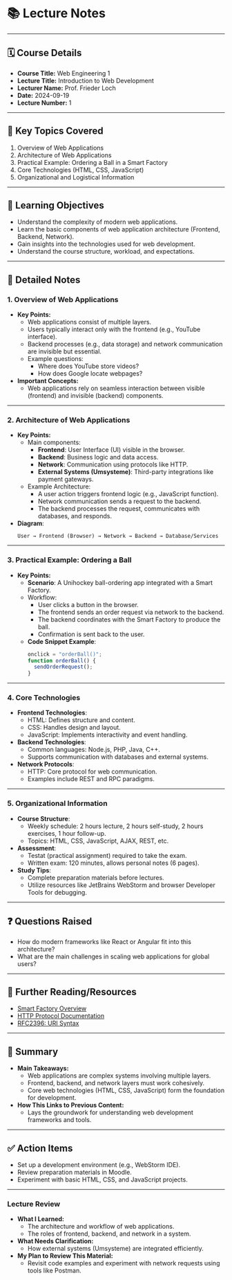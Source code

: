 # 📚 **Lecture Notes**

---

## 🗓️ **Course Details**

- **Course Title:** Web Engineering 1
- **Lecture Title:** Introduction to Web Development
- **Lecturer Name:** Prof. Frieder Loch
- **Date:** 2024-09-19
- **Lecture Number:** 1

---

## 📝 **Key Topics Covered**

1. Overview of Web Applications
2. Architecture of Web Applications
3. Practical Example: Ordering a Ball in a Smart Factory
4. Core Technologies (HTML, CSS, JavaScript)
5. Organizational and Logistical Information

---

## 🧠 **Learning Objectives**

- Understand the complexity of modern web applications.
- Learn the basic components of web application architecture (Frontend, Backend, Network).
- Gain insights into the technologies used for web development.
- Understand the course structure, workload, and expectations.

---

## 📖 **Detailed Notes**

### **1. Overview of Web Applications**

- **Key Points:**
  - Web applications consist of multiple layers.
  - Users typically interact only with the frontend (e.g., YouTube interface).
  - Backend processes (e.g., data storage) and network communication are invisible but essential.
  - Example questions:
    - Where does YouTube store videos?
    - How does Google locate webpages?
- **Important Concepts:**
  - Web applications rely on seamless interaction between visible (frontend) and invisible (backend) components.

---

### **2. Architecture of Web Applications**

- **Key Points:**
  - Main components:
    - **Frontend**: User Interface (UI) visible in the browser.
    - **Backend**: Business logic and data access.
    - **Network**: Communication using protocols like HTTP.
    - **External Systems (Umsysteme)**: Third-party integrations like payment gateways.
  - Example Architecture:
    - A user action triggers frontend logic (e.g., JavaScript function).
    - Network communication sends a request to the backend.
    - The backend processes the request, communicates with databases, and responds.
- **Diagram**:
  ```
  User → Frontend (Browser) → Network → Backend → Database/Services
  ```

---

### **3. Practical Example: Ordering a Ball**

- **Key Points:**
  - **Scenario**: A Unihockey ball-ordering app integrated with a Smart Factory.
  - Workflow:
    - User clicks a button in the browser.
    - The frontend sends an order request via network to the backend.
    - The backend coordinates with the Smart Factory to produce the ball.
    - Confirmation is sent back to the user.
  - **Code Snippet Example**:
    ```javascript
    onclick = "orderBall()";
    function orderBall() {
      sendOrderRequest();
    }
    ```

---

### **4. Core Technologies**

- **Frontend Technologies**:
  - HTML: Defines structure and content.
  - CSS: Handles design and layout.
  - JavaScript: Implements interactivity and event handling.
- **Backend Technologies**:
  - Common languages: Node.js, PHP, Java, C++.
  - Supports communication with databases and external systems.
- **Network Protocols**:
  - HTTP: Core protocol for web communication.
  - Examples include REST and RPC paradigms.

---

### **5. Organizational Information**

- **Course Structure**:
  - Weekly schedule: 2 hours lecture, 2 hours self-study, 2 hours exercises, 1 hour follow-up.
  - Topics: HTML, CSS, JavaScript, AJAX, REST, etc.
- **Assessment**:
  - Testat (practical assignment) required to take the exam.
  - Written exam: 120 minutes, allows personal notes (6 pages).
- **Study Tips**:
  - Complete preparation materials before lectures.
  - Utilize resources like JetBrains WebStorm and browser Developer Tools for debugging.

---

## ❓ **Questions Raised**

- How do modern frameworks like React or Angular fit into this architecture?
- What are the main challenges in scaling web applications for global users?

---

## 🔗 **Further Reading/Resources**

- [Smart Factory Overview](https://www.ost.ch/de/die-ost/organisation/medien/smart-factory-an-der-ost-volldigitalisierte-fertigung-fuer-die-zukunft)
- [HTTP Protocol Documentation](https://developer.mozilla.org/en-US/docs/Web/HTTP/Overview)
- [RFC2396: URI Syntax](https://datatracker.ietf.org/doc/html/rfc2396)

---

## 📌 **Summary**

- **Main Takeaways:**
  - Web applications are complex systems involving multiple layers.
  - Frontend, backend, and network layers must work cohesively.
  - Core web technologies (HTML, CSS, JavaScript) form the foundation for development.
- **How This Links to Previous Content:**
  - Lays the groundwork for understanding web development frameworks and tools.

---

## ✅ **Action Items**

- Set up a development environment (e.g., WebStorm IDE).
- Review preparation materials in Moodle.
- Experiment with basic HTML, CSS, and JavaScript projects.

---

### **Lecture Review**

- **What I Learned:**
  - The architecture and workflow of web applications.
  - The roles of frontend, backend, and network in a system.
- **What Needs Clarification:**
  - How external systems (Umsysteme) are integrated efficiently.
- **My Plan to Review This Material:**
  - Revisit code examples and experiment with network requests using tools like Postman.
